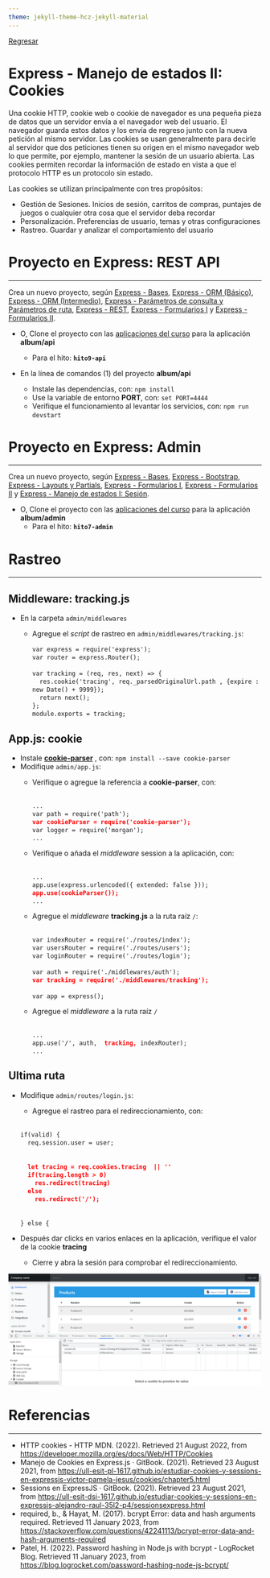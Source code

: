 ```yaml
---
theme: jekyll-theme-hcz-jekyll-material
---
```


[Regresar](/DAWM/)

Express - Manejo de estados II: Cookies
=======================================

Una cookie HTTP, cookie web o cookie de navegador es una pequeña pieza de datos que un servidor envía a el navegador web del usuario. El navegador guarda estos datos y los envía de regreso junto con la nueva petición al mismo servidor. Las cookies se usan generalmente para decirle al servidor que dos peticiones tienen su origen en el mismo navegador web lo que permite, por ejemplo, mantener la sesión de un usuario abierta. Las cookies permiten recordar la información de estado en vista a que el protocolo HTTP es un protocolo sin estado.

Las cookies se utilizan principalmente con tres propósitos:

* Gestión de Sesiones. Inicios de sesión, carritos de compras, puntajes de juegos o cualquier otra cosa que el servidor deba recordar
* Personalización. Preferencias de usuario, temas y otras configuraciones
* Rastreo. Guardar y analizar el comportamiento del usuario

Proyecto en Express: REST API
=============================

* * *

Crea un nuevo proyecto, según [Express - Bases](https://dawfiec.github.io/DAWM/tutoriales/express_bases.html), [Express - ORM (Básico)](https://dawfiec.github.io/DAWM/tutoriales/express_ormbasico.html), [Express - ORM (Intermedio)](https://dawfiec.github.io/DAWM/tutoriales/express_ormintermedio.html), [Express - Parámetros de consulta y Parámetros de ruta](https://dawfiec.github.io/DAWM/tutoriales/express_pcpr.html), [Express - REST](https://dawfiec.github.io/DAWM/tutoriales/express_rest.html), [Express - Formularios I](https://dawfiec.github.io/DAWM/tutoriales/express_forms1.html) y [Express - Formularios II](https://dawfiec.github.io/DAWM/tutoriales/express_forms2.html).

* O, Clone el proyecto con las [aplicaciones del curso](https://github.com/DAWFIEC/DAWM-apps) para la aplicación **album/api**
    - Para el hito: **`hito9-api`**

* En la línea de comandos (1) del proyecto **album/api**
  + Instale las dependencias, con: `npm install`
  + Use la variable de entorno **PORT**, con: `set PORT=4444`
  + Verifique el funcionamiento al levantar los servicios, con: `npm run devstart`


Proyecto en Express: Admin
==========================

* * *

Crea un nuevo proyecto, según [Express - Bases](https://dawfiec.github.io/DAWM/tutoriales/express_bases.html), [Express - Bootstrap](https://dawfiec.github.io/DAWM/tutoriales/express_bootstrap.html), [Express - Layouts y Partials](https://dawfiec.github.io/DAWM/tutoriales/express_partials.html), [Express - Formularios I](https://dawfiec.github.io/DAWM/tutoriales/express_forms1.html), [Express - Formularios II](https://dawfiec.github.io/DAWM/tutoriales/express_forms2.html) y [Express - Manejo de estados I: Sesión](https://dawfiec.github.io/DAWM/tutoriales/express_estados1.html).

* O, Clone el proyecto con las [aplicaciones del curso](https://github.com/DAWFIEC/DAWM-apps) para la aplicación **album/admin**
    - Para el hito: **`hito7-admin`**


Rastreo
=======

* * *

## Middleware: tracking.js

* En la carpeta `admin/middlewares`
  + Agregue el _script_ de rastreo en `admin/middlewares/tracking.js`:
  
    ```
    var express = require('express');
    var router = express.Router();

    var tracking = (req, res, next) => {
      res.cookie('tracing', req._parsedOriginalUrl.path , {expire : new Date() + 9999});
      return next();
    };
    module.exports = tracking;
    ```


## App.js: cookie

* Instale [**cookie-parser**](https://www.npmjs.com/package/cookie-parser) , con: `npm install --save cookie-parser`
* Modifique `admin/app.js`:
  + Verifique o agregue la referencia a **cookie-parser**, con: 

    <pre><code>
    ...
    var path = require('path');
    <b style="color:red">var cookieParser = require('cookie-parser');</b>
    var logger = require('morgan');
    ...
    </code></pre>

  + Verifique o añada el _middleware_ session a la aplicación, con:

    <pre><code>
    ...
    app.use(express.urlencoded({ extended: false }));
    <b style="color:red">app.use(cookieParser());</b>
    ...
    </code></pre>

  + Agregue el _middleware_ **tracking.js** a la ruta raíz `/`:  

    <pre><code>
    var indexRouter = require('./routes/index');
    var usersRouter = require('./routes/users');
    var loginRouter = require('./routes/login');

    var auth = require('./middlewares/auth');
    <b style="color:red">var tracking = require('./middlewares/tracking');</b>
    
    var app = express();
    </code></pre>

  + Agregue el _middleware_ a la ruta raíz `/`

    <pre><code>
    ...
    app.use('/', auth,  <b style="color:red">tracking,</b> indexRouter);
    ...
    </code></pre>


## Ultima ruta

* Modifique `admin/routes/login.js`:
  + Agregue el rastreo para el redireccionamiento, con:

  <pre><code>
  if(valid) {
    req.session.user = user; 

    <b style="color:red">
    let tracing = req.cookies.tracing  || ''
    if(tracing.length > 0)
      res.redirect(tracing)   
    else
      res.redirect('/');
    </b> 
    
  } else {
  </code></pre>

* Después dar clicks en varios enlaces en la aplicación, verifique el valor de la cookie **tracing**
  
  + Cierre y abra la sesión para comprobar el redireccionamiento.

<p align="center">
  <img src="imagenes/tracing.png">
</p>



Referencias 
===========

* * *

* HTTP cookies - HTTP MDN. (2022). Retrieved 21 August 2022, from https://developer.mozilla.org/es/docs/Web/HTTP/Cookies
* Manejo de Cookies en Express.js · GitBook. (2021). Retrieved 23 August 2021, from https://ull-esit-pl-1617.github.io/estudiar-cookies-y-sessions-en-expressjs-victor-pamela-jesus/cookies/chapter5.html 
* Sessions en ExpressJS · GitBook. (2021). Retrieved 23 August 2021, from https://ull-esit-dsi-1617.github.io/estudiar-cookies-y-sessions-en-expressjs-alejandro-raul-35l2-p4/sessionsexpress.html
* required, b., & Hayat, M. (2017). bcrypt Error: data and hash arguments required. Retrieved 11 January 2023, from https://stackoverflow.com/questions/42241113/bcrypt-error-data-and-hash-arguments-required
* Patel, H. (2022). Password hashing in Node.js with bcrypt - LogRocket Blog. Retrieved 11 January 2023, from https://blog.logrocket.com/password-hashing-node-js-bcrypt/